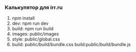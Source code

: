 ### Калькулятор для irr.ru

1. npm install
2. dev: npm run dev
3. build: npm run build
4. images: public/images
5. style: public/global.css
6. build: public/build/bundle.css
   build:public/build/bundle.js
